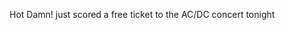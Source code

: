 <!--
id: 370028460
link: http://kevinisom.info/post/370028460/hot-damn-just-scored-a-free-ticket-to-the-ac-dc
slug: hot-damn-just-scored-a-free-ticket-to-the-ac-dc
date: Thu Feb 04 2010 18:00:59 GMT+1300 (NZDT)
raw: {"blog_name":"kevinisom","id":370028460,"post_url":"http://kevinisom.info/post/370028460/hot-damn-just-scored-a-free-ticket-to-the-ac-dc","slug":"hot-damn-just-scored-a-free-ticket-to-the-ac-dc","type":"text","date":"2010-02-04 05:00:59 GMT","timestamp":1265259659,"state":"published","format":"html","reblog_key":"wS6LyyWm","tags":[],"short_url":"http://tmblr.co/Zw68YyM3Y_i","highlighted":[],"feed_item":"http://twitter.com/kev_nz/statuses/8617609091","from_feed_id":"650289","note_count":0,"title":null,"body":"<p>Hot Damn! just scored a free ticket to the AC/DC concert tonight</p>"}
publish: 2010-02-04
tags: 
title: null
-->


Hot Damn! just scored a free ticket to the AC/DC concert tonight


